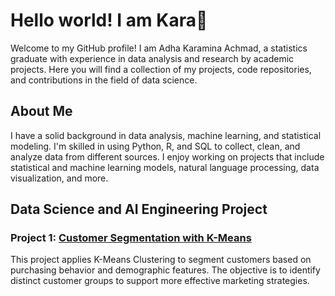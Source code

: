 # Hello world! I am Kara👋 
Welcome to my GitHub profile! I am Adha Karamina Achmad, a statistics graduate with experience in data analysis and research by academic projects. Here you will find a collection of my projects, code repositories, and contributions in the field of data science.

## About Me
I have a solid background in data analysis, machine learning, and statistical modeling. I'm skilled in using Python, R, and SQL to collect, clean, and analyze data from different sources. I enjoy working on projects that include statistical and machine learning models, natural language processing, data visualization, and more.

## Data Science and AI Engineering Project

### Project 1: [Customer Segmentation with K-Means](https://github.com/adhkaraa/Customer-segmentation-with-KMeans)  
This project applies K-Means Clustering to segment customers based on purchasing behavior and demographic features. The objective is to identify distinct customer groups to support more effective marketing strategies.
